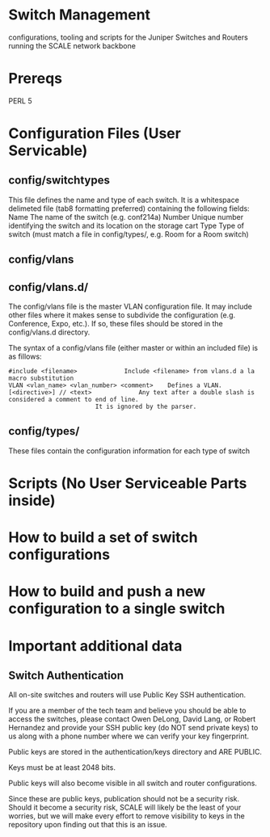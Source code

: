 # Switch Management
configurations, tooling and scripts for the Juniper Switches and Routers running the SCALE network backbone

# Prereqs
PERL 5

# Configuration Files (User Servicable)
## config/switchtypes
This file defines the name and type of each switch. It is a whitespace delimeted file (tab8
formatting preferred) containing the following fields:
	Name	The name of the switch (e.g. conf214a)
	Number	Unique number identifying the switch and its location on the storage cart
	Type	Type of switch (must match a file in config/types/, e.g. Room for a Room switch)

## config/vlans
## config/vlans.d/<name>
The config/vlans file is the master VLAN configuration file. It may include other files where it
makes sense to subdivide the configuration (e.g. Conference, Expo, etc.). If so, these files should
be stored in the config/vlans.d directory.

The syntax of a config/vlans file (either master or within an included file) is as fillows:
```
#include <filename>				Include <filename> from vlans.d a la macro substitution
VLAN <vlan_name> <vlan_number> <comment>	Defines a VLAN.
[<directive>] // <text>				Any text after a double slash is considered a comment to end of line.
						It is ignored by the parser.
```

## config/types/<name>
These files contain the configuration information for each type of switch


# Scripts (No User Serviceable Parts inside)

# How to build a set of switch configurations

# How to build and push a new configuration to a single switch

# Important additional data

## Switch Authentication
All on-site switches and routers will use Public Key SSH authentication.

If you are a member of the tech team and believe you should be able to access the switches, please
contact Owen DeLong, David Lang, or Robert Hernandez and provide your SSH public key (do NOT send
private keys) to us along with a phone number where we can verify your key fingerprint.

Public keys are stored in the authentication/keys directory and ARE PUBLIC.

Keys must be at least 2048 bits.

Public keys will also become visible in all switch and router configurations.

Since these are public keys, publication should not be a security risk. Should it become a security risk,
SCALE will likely be the least of your worries, but we will make every effort to remove visibility to
keys in the repository upon finding out that this is an issue.

